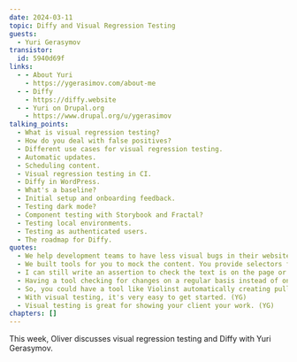 ```yaml
---
date: 2024-03-11
topic: Diffy and Visual Regression Testing
guests:
  - Yuri Gerasymov
transistor:
  id: 5940d69f
links:
  - - About Yuri
    - https://ygerasimov.com/about-me
  - - Diffy
    - https://diffy.website
  - - Yuri on Drupal.org
    - https://www.drupal.org/u/ygerasimov
talking_points:
  - What is visual regression testing?
  - How do you deal with false positives?
  - Different use cases for visual regression testing.
  - Automatic updates.
  - Scheduling content.
  - Visual regression testing in CI.
  - Diffy in WordPress.
  - What's a baseline?
  - Initial setup and onboarding feedback.
  - Testing dark mode?
  - Component testing with Storybook and Fractal?
  - Testing local environments.
  - Testing as authenticated users.
  - The roadmap for Diffy.
quotes:
  - We help development teams to have less visual bugs in their website. We take screenshots of the pages and compare them so you can see what changed and how. (YG)
  - We built tools for you to mock the content. You provide selectors for the elements with the content of the article and we'll replace it with lorem ipsum text so it will be exactly the same across multiple environments. (YG)
  - I can still write an assertion to check the text is on the page or not, but it won't confirm it's in the correct place. (OD)
  - Having a tool checking for changes on a regular basis instead of only after a deployment would be very useful. (OD)
  - So, you could have a tool like Violinst automatically creating pull requests and Diffy checking those PRs, so the two could work together? (OD)
  - With visual testing, it's very easy to get started. (YG)
  - Visual testing is great for showing your client your work. (YG)
chapters: []
---
```


This week, Oliver discusses visual regression testing and Diffy with Yuri Gerasymov.
